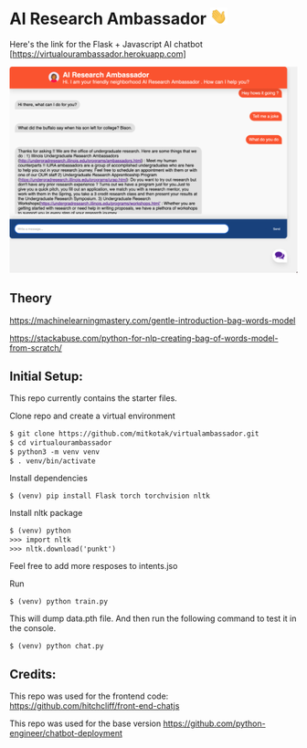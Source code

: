 
# AI Research Ambassador <img src="https://raw.githubusercontent.com/ABSphreak/ABSphreak/master/gifs/Hi.gif" width="30px">

Here's the link for the Flask + Javascript AI chatbot [https://virtualourambassador.herokuapp.com] 

![Alt text](images/virtualourambassador_demo.png?raw=true "Title")

## Theory

https://machinelearningmastery.com/gentle-introduction-bag-words-model

https://stackabuse.com/python-for-nlp-creating-bag-of-words-model-from-scratch/

## Initial Setup:
This repo currently contains the starter files.

Clone repo and create a virtual environment
```
$ git clone https://github.com/mitkotak/virtualambassador.git
$ cd virtualourambassador
$ python3 -m venv venv
$ . venv/bin/activate
```
Install dependencies
```
$ (venv) pip install Flask torch torchvision nltk
```
Install nltk package
```
$ (venv) python
>>> import nltk
>>> nltk.download('punkt')
```
Feel free to add more resposes to intents.jso

Run
```
$ (venv) python train.py
```
This will dump data.pth file. And then run
the following command to test it in the console.
```
$ (venv) python chat.py
```


## Credits:
This repo was used for the frontend code:
https://github.com/hitchcliff/front-end-chatjs

This repo was used for the base version
https://github.com/python-engineer/chatbot-deployment
